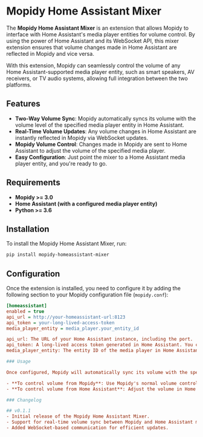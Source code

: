 
# Mopidy Home Assistant Mixer

The **Mopidy Home Assistant Mixer** is an extension that allows Mopidy to interface with Home Assistant's media player entities for volume control. By using the power of Home Assistant and its WebSocket API, this mixer extension ensures that volume changes made in Home Assistant are reflected in Mopidy and vice versa.

With this extension, Mopidy can seamlessly control the volume of any Home Assistant-supported media player entity, such as smart speakers, AV receivers, or TV audio systems, allowing full integration between the two platforms.

## Features

- **Two-Way Volume Sync**: Mopidy automatically syncs its volume with the volume level of the specified media player entity in Home Assistant.
- **Real-Time Volume Updates**: Any volume changes in Home Assistant are instantly reflected in Mopidy via WebSocket updates.
- **Mopidy Volume Control**: Changes made in Mopidy are sent to Home Assistant to adjust the volume of the specified media player.
- **Easy Configuration**: Just point the mixer to a Home Assistant media player entity, and you're ready to go.

## Requirements

- **Mopidy >= 3.0**
- **Home Assistant (with a configured media player entity)**
- **Python >= 3.6**

## Installation

To install the Mopidy Home Assistant Mixer, run:

```bash
pip install mopidy-homeassistant-mixer
```

## Configuration

Once the extension is installed, you need to configure it by adding the following section to your Mopidy configuration file (`mopidy.conf`):

```ini
[homeassistant]
enabled = true
api_url = http://your-homeassistant-url:8123
api_token = your-long-lived-access-token
media_player_entity = media_player.your_entity_id

api_url: The URL of your Home Assistant instance, including the port.
api_token: A long-lived access token generated in Home Assistant. You can create one by going to Profile > Long-Lived Access Tokens.
media_player_entity: The entity ID of the media player in Home Assistant that you want to control (e.g., media_player.onkyo_receiver).

### Usage

Once configured, Mopidy will automatically sync its volume with the specified Home Assistant media player entity. Volume changes made in either Mopidy or Home Assistant will be reflected in both systems.

- **To control volume from Mopidy**: Use Mopidy's normal volume control commands (e.g., via MPD, Iris, or another front-end). Mopidy will send the new volume level to Home Assistant.
- **To control volume from Home Assistant**: Adjust the volume in Home Assistant's UI for the specified media player. The change will be sent to Mopidy, and the volume will sync in real-time.

### Changelog

## v0.1.1
- Initial release of the Mopidy Home Assistant Mixer.
- Support for real-time volume sync between Mopidy and Home Assistant media players.
- Added WebSocket-based communication for efficient updates.
